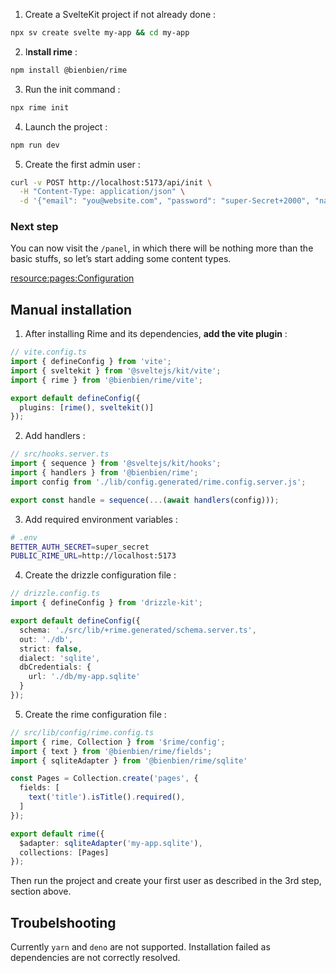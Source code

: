 1. Create a SvelteKit project if not already done :

```bash
npx sv create svelte my-app && cd my-app
```

2. I**nstall rime** :

```bash
npm install @bienbien/rime
```

3. Run the init command :

```bash
npx rime init
```

4. Launch the project :

```bash
npm run dev
```

5. Create the first admin user :

```bash
curl -v POST http://localhost:5173/api/init \
  -H "Content-Type: application/json" \
  -d '{"email": "you@website.com", "password": "super-Secret+2000", "name": "Admin"}'
```

### Next step

You can now visit the `/panel`, in which there will be nothing more than the basic stuffs, so let’s start adding some content types.

[resource:pages:Configuration](/docs/03-00-configuration.md)

## Manual installation

1. After installing Rime and its dependencies, **add the vite plugin** :

```ts
// vite.config.ts
import { defineConfig } from 'vite';
import { sveltekit } from '@sveltejs/kit/vite';
import { rime } from '@bienbien/rime/vite';

export default defineConfig({
  plugins: [rime(), sveltekit()]
});
```

2.  Add handlers :

```ts
// src/hooks.server.ts
import { sequence } from '@sveltejs/kit/hooks';
import { handlers } from '@bienbien/rime';
import config from './lib/config.generated/rime.config.server.js';

export const handle = sequence(...(await handlers(config)));
```

3. Add required environment variables :

```bash
# .env
BETTER_AUTH_SECRET=super_secret
PUBLIC_RIME_URL=http://localhost:5173
```

4. Create the drizzle configuration file :

```ts
// drizzle.config.ts
import { defineConfig } from 'drizzle-kit';

export default defineConfig({
  schema: './src/lib/+rime.generated/schema.server.ts',
  out: './db',
  strict: false,
  dialect: 'sqlite',
  dbCredentials: {
    url: './db/my-app.sqlite'
  }
});
```

5. Create the rime configuration file :

```ts
// src/lib/config/rime.config.ts
import { rime, Collection } from '$rime/config';
import { text } from '@bienbien/rime/fields';
import { sqliteAdapter } from '@bienbien/rime/sqlite'

const Pages = Collection.create('pages', {
  fields: [
    text('title').isTitle().required(),
  ]
});

export default rime({
  $adapter: sqliteAdapter('my-app.sqlite'),
  collections: [Pages]
});
```

Then run the project and create your first user as described in the 3rd step, section above.

## Troubelshooting

Currently `yarn` and `deno` are not supported. Installation failed as dependencies are not correctly resolved.
